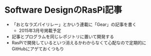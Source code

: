 # Software DesignのRasPi記事

* 「おとなラズパイリレー」とかいう連載に「Gear」の記事を書く
  * 2015年3月号掲載予定
* 記事とプログラムを同じレポジトリに置いて開発する
* RasPiで開発しているといつ消えるかわからなくて心配なので定期的にGitHubにアゲておくつもり